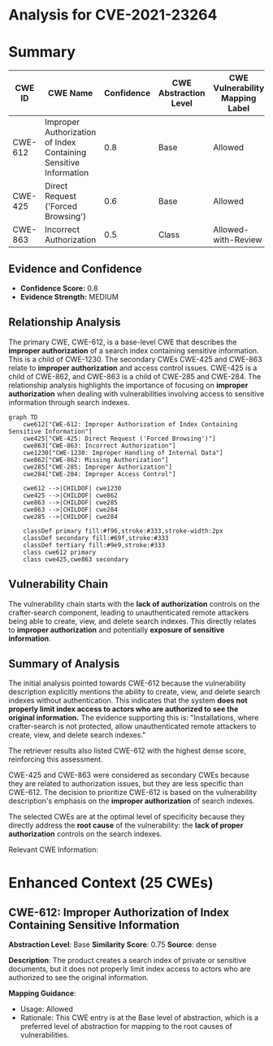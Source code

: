 # Analysis for CVE-2021-23264

# Summary
| CWE ID | CWE Name | Confidence | CWE Abstraction Level | CWE Vulnerability Mapping Label | CWE-Vulnerability Mapping Notes |
|---|---|---|---|---|---|
| CWE-612 | Improper Authorization of Index Containing Sensitive Information | 0.8 | Base | Allowed | Primary CWE |
| CWE-425 | Direct Request ('Forced Browsing') | 0.6 | Base | Allowed | Secondary Candidate |
| CWE-863 | Incorrect Authorization | 0.5 | Class | Allowed-with-Review | Secondary Candidate |

## Evidence and Confidence

*   **Confidence Score:** 0.8
*   **Evidence Strength:** MEDIUM

## Relationship Analysis
The primary CWE, CWE-612, is a base-level CWE that describes the **improper authorization** of a search index containing sensitive information. This is a child of CWE-1230. The secondary CWEs CWE-425 and CWE-863 relate to **improper authorization** and access control issues. CWE-425 is a child of CWE-862, and CWE-863 is a child of CWE-285 and CWE-284. The relationship analysis highlights the importance of focusing on **improper authorization** when dealing with vulnerabilities involving access to sensitive information through search indexes.

```mermaid
graph TD
    cwe612["CWE-612: Improper Authorization of Index Containing Sensitive Information"]
    cwe425["CWE-425: Direct Request ('Forced Browsing')"]
    cwe863["CWE-863: Incorrect Authorization"]
    cwe1230["CWE-1230: Improper Handling of Internal Data"]
    cwe862["CWE-862: Missing Authorization"]
    cwe285["CWE-285: Improper Authorization"]
    cwe284["CWE-284: Improper Access Control"]
    
    cwe612 -->|CHILDOF| cwe1230
    cwe425 -->|CHILDOF| cwe862
    cwe863 -->|CHILDOF| cwe285
    cwe863 -->|CHILDOF| cwe284
    cwe285 -->|CHILDOF| cwe284

    classDef primary fill:#f96,stroke:#333,stroke-width:2px
    classDef secondary fill:#69f,stroke:#333
    classDef tertiary fill:#9e9,stroke:#333
    class cwe612 primary
    class cwe425,cwe863 secondary
```

## Vulnerability Chain
The vulnerability chain starts with the **lack of authorization** controls on the crafter-search component, leading to unauthenticated remote attackers being able to create, view, and delete search indexes. This directly relates to **improper authorization** and potentially **exposure of sensitive information**.

## Summary of Analysis
The initial analysis pointed towards CWE-612 because the vulnerability description explicitly mentions the ability to create, view, and delete search indexes without authentication. This indicates that the system **does not properly limit index access to actors who are authorized to see the original information.** The evidence supporting this is: "Installations, where crafter-search is not protected, allow unauthenticated remote attackers to create, view, and delete search indexes."

The retriever results also listed CWE-612 with the highest dense score, reinforcing this assessment.

CWE-425 and CWE-863 were considered as secondary CWEs because they are related to authorization issues, but they are less specific than CWE-612. The decision to prioritize CWE-612 is based on the vulnerability description's emphasis on the **improper authorization** of search indexes.

The selected CWEs are at the optimal level of specificity because they directly address the **root cause** of the vulnerability: the **lack of proper authorization** controls on the search indexes.

Relevant CWE Information:

# Enhanced Context (25 CWEs)

## CWE-612: Improper Authorization of Index Containing Sensitive Information
**Abstraction Level**: Base
**Similarity Score**: 0.75
**Source**: dense

**Description**:
The product creates a search index of private or sensitive documents, but it does not properly limit index access to actors who are authorized to see the original information.

**Mapping Guidance**:
- Usage: Allowed
- Rationale: This CWE entry is at the Base level of abstraction, which is a preferred level of abstraction for mapping to the root causes of vulnerabilities.